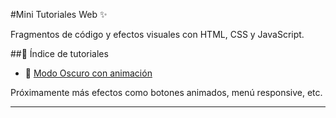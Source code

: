 #Mini Tutoriales Web ✨

Fragmentos de código y efectos visuales con HTML, CSS y JavaScript.

##🧠 Índice de tutoriales

- 🌙 [Modo Oscuro con animación](modo-oscuro/)

Próximamente más efectos como botones animados, menú responsive, etc.

---



